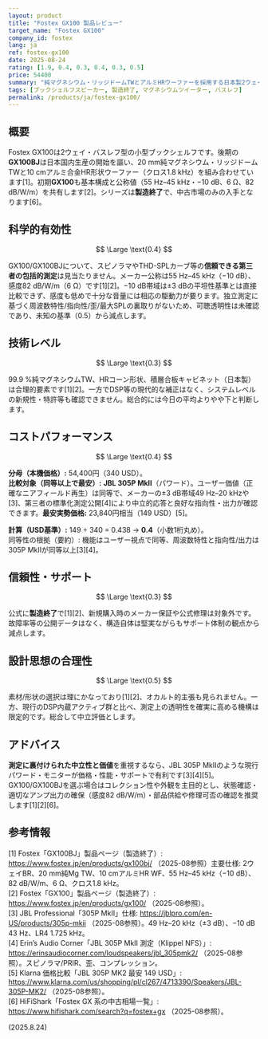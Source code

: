 ```yaml
---
layout: product
title: "Fostex GX100 製品レビュー"
target_name: "Fostex GX100"
company_id: fostex
lang: ja
ref: fostex-gx100
date: 2025-08-24
rating: [1.9, 0.4, 0.3, 0.4, 0.3, 0.5]
price: 54400
summary: "純マグネシウム・リッジドームTWとアルミHRウーファーを採用する日本製2ウェイ。第三者の網羅的測定は未公開。製造終了により中古流通のみ。"
tags: [ブックシェルフスピーカー, 製造終了, マグネシウムツイーター, バスレフ]
permalink: /products/ja/fostex-gx100/
---
```


## 概要

Fostex GX100は2ウェイ・バスレフ型の小型ブックシェルフです。後期の**GX100BJ**は日本国内生産の開始を謳い、20 mm純マグネシウム・リッジドームTWと10 cmアルミ合金HR形状ウーファー（クロス1.8 kHz）を組み合わせています[1]。初期**GX100**も基本構成と公称値（55 Hz–45 kHz・−10 dB、6 Ω、82 dB/W/m）を共有します[2]。シリーズは**製造終了**で、中古市場のみの入手となります[6]。

## 科学的有効性

$$ \Large \text{0.4} $$

GX100/GX100BJについて、スピノラマやTHD-SPLカーブ等の**信頼できる第三者の包括的測定**は見当たりません。メーカー公称は55 Hz–45 kHz（−10 dB）、感度82 dB/W/m（6 Ω）です[1][2]。−10 dB帯域は±3 dBの平坦性基準とは直接比較できず、感度も低めで十分な音量には相応の駆動力が要ります。独立測定に基づく周波数特性/指向性/歪/最大SPLの裏取りがないため、可聴透明性は未確認であり、未知の基準（0.5）から減点します。

## 技術レベル

$$ \Large \text{0.3} $$

99.9 %純マグネシウムTW、HRコーン形状、積層合板キャビネット（日本製）は合理的要素です[1][2]。一方でDSP等の現代的な補正はなく、システムレベルの新規性・特許等も確認できません。総合的には今日の平均よりやや下と判断します。

## コストパフォーマンス

$$ \Large \text{0.4} $$

**分母（本機価格）:** 54,400円（340 USD）。  
**比較対象（同等以上で最安）:** **JBL 305P MkII**（パワード）。ユーザー価値（正確なニアフィールド再生）は同等で、メーカーの±3 dB帯域49 Hz–20 kHzや[3]、第三者の標準化測定公開[4]により中立的応答と良好な指向性・出力が確認できます。**最安実勢価格:** 23,840円相当（149 USD）[5]。

**計算（USD基準）:** 149 ÷ 340 = 0.438 → **0.4**（小数1桁丸め）。  
同等性の根拠（要約）: 機能はユーザー視点で同等、周波数特性と指向性/出力は305P MkIIが同等以上[3][4]。

## 信頼性・サポート

$$ \Large \text{0.3} $$

公式に**製造終了**で[1][2]、新規購入時のメーカー保証や公式修理は対象外です。故障率等の公開データはなく、構造自体は堅実ながらもサポート体制の観点から減点します。

## 設計思想の合理性

$$ \Large \text{0.5} $$

素材/形状の選択は理にかなっており[1][2]、オカルト的主張も見られません。一方、現行のDSP内蔵アクティブ群と比べ、測定上の透明性を確実に高める機構は限定的です。総合して中立評価とします。

## アドバイス

**測定に裏付けられた中立性と価値**を重視するなら、JBL 305P MkIIのような現行パワード・モニターが価格・性能・サポートで有利です[3][4][5]。GX100/GX100BJを選ぶ場合はコレクション性や外観を主目的とし、状態確認・適切なアンプ出力の確保（感度82 dB/W/m）・部品供給や修理可否の確認を推奨します[1][2][6]。

## 参考情報

[1] Fostex「GX100BJ」製品ページ（製造終了）: https://www.fostex.jp/en/products/gx100bj/ （2025-08参照）主要仕様: 2ウェイBR、20 mm純Mg TW、10 cmアルミHR WF、55 Hz–45 kHz（−10 dB）、82 dB/W/m、6 Ω、クロス1.8 kHz。  
[2] Fostex「GX100」製品ページ（製造終了）: https://www.fostex.jp/en/products/gx100/ （2025-08参照）。  
[3] JBL Professional「305P MkII」仕様: https://jblpro.com/en-US/products/305p-mkii （2025-08参照）。49 Hz–20 kHz（±3 dB）、−10 dB 43 Hz、LR4 1.725 kHz。  
[4] Erin’s Audio Corner「JBL 305P MkII 測定（Klippel NFS）」: https://erinsaudiocorner.com/loudspeakers/jbl_305pmk2/ （2025-08参照）。スピノラマ/PRIR、歪、コンプレッション。  
[5] Klarna 価格比較「JBL 305P MK2 最安 149 USD」: https://www.klarna.com/us/shopping/pl/cl267/4713390/Speakers/JBL-305P-MK2/ （2025-08参照）。  
[6] HiFiShark「Fostex GX 系の中古相場一覧」: https://www.hifishark.com/search?q=fostex+gx （2025-08参照）。

(2025.8.24)

